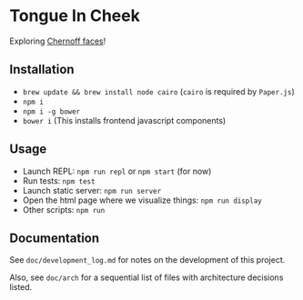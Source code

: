 # Tongue In Cheek

Exploring [Chernoff faces][3]!

## Installation

* `brew update && brew install node cairo` (`cairo` is required by `Paper.js`)
* `npm i`
* `npm i -g bower`
* `bower i` (This installs frontend javascript components)

## Usage

* Launch REPL: `npm run repl` or `npm start` (for now)
* Run tests: `npm test`
* Launch static server: `npm run server`
* Open the html page where we visualize things: `npm run display`
* Other scripts: `npm run`

## Documentation

See `doc/development_log.md` for notes on the development of this project.

Also, see `doc/arch` for a sequential list of files with architecture
decisions listed.


[1]: https://raw.githubusercontent.com/github/gitignore/master/Node.gitignore
[2]: http://www.wolfe.id.au/2014/02/01/getting-a-new-node-project-started-with-npm/
[3]: https://en.wikipedia.org/wiki/Chernoff_face
